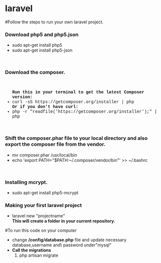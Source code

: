 # laravel

#Follow the steps to run your own laravel project.
<h3>Download php5 and php5.json</h3>
<ul>
  <li>sudo apt-get install php5</li>
  <li> sudo apt-get install php5-json</li>
</ul>
<br/>
<h3> Download the composer.</h3><br/>
<ul style="font-family:'Courier New'">
  <b>Run this in your terminal to get the latest Composer version:</b>
  <li>curl -sS https://getcomposer.org/installer | php</li>
  <b>Or if you don't have curl:</b>
  <li>php -r "readfile('https://getcomposer.org/installer');" | php</li>
</ul>
<br/>

<h3>Shift the composer.phar file to your local directory and also export the composer file from the vendor.</h3>
<ul style=:"font-family:'Courier New'">
  <li> mv composer.phar /usr/local/bin</li>
  <li>echo 'export PATH="$PATH:~/.composer/vendor/bin"' >> ~/.bashrc</li>
</ul>
<br/>

<h3>Installing mcrypt.</h3>
<ul>
  <li> sudo apt-get install php5-mcrypt</li>
</ul>


<h3>Making your first laravel project</h3>
<ul>
  <li>laravel new "projectname"</li>
  <b>This will create a folder in your current repository.</b>
</ul>

#To run this code on your computer 
  <ul>
    <li>change <b> /config/database.php</b> file and update necessary database,username and\
    password under"mysql"</li>
    <li><b>Call the migrations</b> 
        <ol>
          <li> php artisan migrate</li>
        </ol>
    </li>
  </ul>
